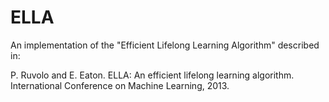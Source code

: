 # ELLA

An implementation of the "Efficient Lifelong Learning Algorithm" described in:

P. Ruvolo and E. Eaton.  ELLA: An efficient lifelong learning algorithm.
International Conference on Machine Learning, 2013.
